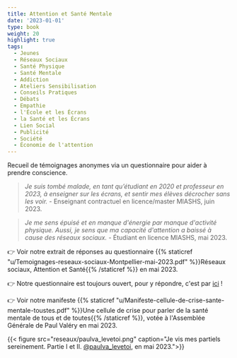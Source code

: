 ```yaml
---
title: Attention et Santé Mentale
date: '2023-01-01'
type: book
weight: 20
highlight: true
tags:
  - Jeunes
  - Réseaux Sociaux
  - Santé Physique
  - Santé Mentale
  - Addiction
  - Ateliers Sensibilisation
  - Conseils Pratiques
  - Débats
  - Empathie
  - l'École et les Écrans
  - la Santé et les Écrans
  - Lien Social
  - Publicité
  - Société
  - Économie de l'attention
---
```


Recueil de témoignages anonymes via un questionnaire pour aider à prendre conscience.

<!--more-->

> _Je suis tombé malade, en tant qu’étudiant en 2020 et professeur en 2023, à enseigner sur les écrans, et sentir mes élèves décrocher sans les voir._ - Enseignant contractuel en licence/master MIASHS, juin 2023.

> _Je me sens épuisé et en manque d'énergie par manque d'activité physique. Aussi, je sens que ma capacité d'attention a baissé à cause des réseaux sociaux._ - Étudiant en licence MIASHS, mai 2023.

👉 Voir notre extrait de réponses au questionnaire {{% staticref "u/Temoignages-reseaux-sociaux-Montpellier-mai-2023.pdf" %}}Réseaux sociaux, Attention et Santé{{% /staticref %}} en mai 2023.

👉 Notre questionnaire est toujours ouvert, pour y répondre, c'est par [ici](https://framaforms.org/reseaux-sociaux-attention-et-sante-mentale-1687119437) !

👉 Voir notre manifeste {{% staticref "u/Manifeste-cellule-de-crise-sante-mentale-toustes.pdf" %}}Une cellule de crise pour parler de la santé mentale de tous et de toutes{{% /staticref %}}, votée à l'Assemblée Générale de Paul Valéry en mai 2023.

{{< figure src="reseaux/paulva_levetoi.png" caption="Je vis mes partiels sereinement. Partie I et II. [@paulva_levetoi](https://www.instagram.com/paulva_levetoi/), en mai 2023.">}}